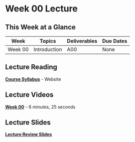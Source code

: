 # Week 00 Lecture

## This Week at a Glance

| Week | Topics |  Deliverables | Due Dates |
| --- | --- | --- | --- |
| Week 00 | Introduction | A00 | None |

## Lecture Reading

**[Course Syllabus](https://github.com/mikeconti/csf534-434-spring2021/blob/master/README.md)** - Website

## Lecture Videos

**[Week 00](https://uri.techsmithrelay.com/FrgR)** - 6 minutes, 25 seconds


## Lecture Slides

**[Lecture Review Slides](week00-lecture-notes.pdf)**


